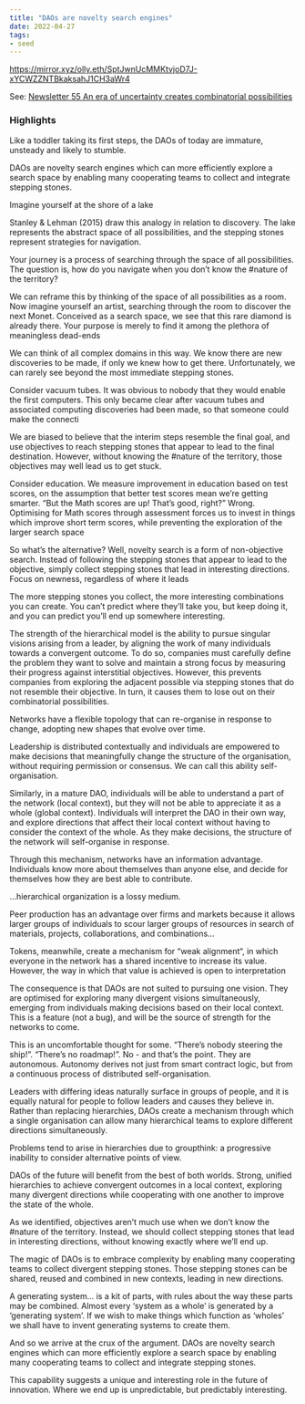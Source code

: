 ```yaml
---
title: "DAOs are novelty search engines"
date: 2022-04-27
tags:
- seed
---
```


https://mirror.xyz/olly.eth/SptJwnUcMMKtvjoD7J-xYCWZZNTBkaksahJ1CH3aWr4

See: [Newsletter 55 An era of uncertainty creates combinatorial possibilities](/newsletter/Newsletter%2055%20An%20era%20of%20uncertainty%20creates%20combinatorial%20possibilities.md)

### Highlights
Like a toddler taking its first steps, the DAOs of today are immature, unsteady and likely to stumble.

DAOs are novelty search engines which can more efficiently explore a search space by enabling many cooperating teams to collect and integrate stepping stones.

Imagine yourself at the shore of a lake

Stanley & Lehman (2015) draw this analogy in relation to discovery. The lake represents the abstract space of all possibilities, and the stepping stones represent strategies for navigation.

Your journey is a process of searching through the space of all possibilities. The question is, how do you navigate when you don’t know the #nature of the territory?

We can reframe this by thinking of the space of all possibilities as a room. Now imagine yourself an artist, searching through the room to discover the next Monet. Conceived as a search space, we see that this rare diamond is already there. Your purpose is merely to find it among the plethora of meaningless dead-ends

We can think of all complex domains in this way. We know there are new discoveries to be made, if only we knew how to get there. Unfortunately, we can rarely see beyond the most immediate stepping stones.

Consider vacuum tubes. It was obvious to nobody that they would enable the first computers. This only became clear after vacuum tubes and associated computing discoveries had been made, so that someone could make the connecti

We are biased to believe that the interim steps resemble the final goal, and use objectives to reach stepping stones that appear to lead to the final destination. However, without knowing the #nature of the territory, those objectives may well lead us to get stuck.

Consider education. We measure improvement in education based on test scores, on the assumption that better test scores mean we’re getting smarter. “But the Math scores are up! That’s good, right?” Wrong. Optimising for Math scores through assessment forces us to invest in things which improve short term scores, while preventing the exploration of the larger search space

So what’s the alternative? Well, novelty search is a form of non-objective search. Instead of following the stepping stones that appear to lead to the objective, simply collect stepping stones that lead in interesting directions. Focus on newness, regardless of where it leads

The more stepping stones you collect, the more interesting combinations you can create. You can’t predict where they’ll take you, but keep doing it, and you can predict you’ll end up somewhere interesting.

The strength of the hierarchical model is the ability to pursue singular visions arising from a leader, by aligning the work of many individuals towards a convergent outcome. To do so, companies must carefully define the problem they want to solve and maintain a strong focus by measuring their progress against interstitial objectives. However, this prevents companies from exploring the adjacent possible via stepping stones that do not resemble their objective. In turn, it causes them to lose out on their combinatorial possibilities.

Networks have a flexible topology that can re-organise in response to change, adopting new shapes that evolve over time.

Leadership is distributed contextually and individuals are empowered to make decisions that meaningfully change the structure of the organisation, without requiring permission or consensus. We can call this ability self-organisation.

Similarly, in a mature DAO, individuals will be able to understand a part of the network (local context), but they will not be able to appreciate it as a whole (global context). Individuals will interpret the DAO in their own way, and explore directions that affect their local context without having to consider the context of the whole. As they make decisions, the structure of the network will self-organise in response.

Through this mechanism, networks have an information advantage. Individuals know more about themselves than anyone else, and decide for themselves how they are best able to contribute.

…hierarchical organization is a lossy medium.

Peer production has an advantage over firms and markets because it allows larger groups of individuals to scour larger groups of resources in search of materials, projects, collaborations, and combinations…

Tokens, meanwhile, create a mechanism for “weak alignment“, in which everyone in the network has a shared incentive to increase its value. However, the way in which that value is achieved is open to interpretation

The consequence is that DAOs are not suited to pursuing one vision. They are optimised for exploring many divergent visions simultaneously, emerging from individuals making decisions based on their local context. This is a feature (not a bug), and will be the source of strength for the networks to come.

This is an uncomfortable thought for some. “There’s nobody steering the ship!”. “There’s no roadmap!”. No - and that’s the point. They are autonomous. Autonomy derives not just from smart contract logic, but from a continuous process of distributed self-organisation.

Leaders with differing ideas naturally surface in groups of people, and it is equally natural for people to follow leaders and causes they believe in. Rather than replacing hierarchies, DAOs create a mechanism through which a single organisation can allow many hierarchical teams to explore different directions simultaneously.

Problems tend to arise in hierarchies due to groupthink: a progressive inability to consider alternative points of view.

DAOs of the future will benefit from the best of both worlds. Strong, unified hierarchies to achieve convergent outcomes in a local context, exploring many divergent directions while cooperating with one another to improve the state of the whole.

As we identified, objectives aren’t much use when we don’t know the #nature of the territory. Instead, we should collect stepping stones that lead in interesting directions, without knowing exactly where we’ll end up.

The magic of DAOs is to embrace complexity by enabling many cooperating teams to collect divergent stepping stones. Those stepping stones can be shared, reused and combined in new contexts, leading in new directions.

A generating system… is a kit of parts, with rules about the way these parts may be combined. Almost every ‘system as a whole’ is generated by a ‘generating system’. If we wish to make things which function as ‘wholes’ we shall have to invent generating systems to create them.

And so we arrive at the crux of the argument. DAOs are novelty search engines which can more efficiently explore a search space by enabling many cooperating teams to collect and integrate stepping stones.

This capability suggests a unique and interesting role in the future of innovation. Where we end up is unpredictable, but predictably interesting.



